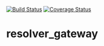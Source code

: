 [![Build Status](https://travis-ci.org/adsabs/resolver_gateway.svg?branch=master)](https://travis-ci.org/adsabs/resolver_gateway)
[![Coverage Status](https://coveralls.io/repos/adsabs/resolver_gateway/badge.svg?branch=master)](https://coveralls.io/r/adsabs/resolver_gateway?branch=master)

# resolver_gateway
